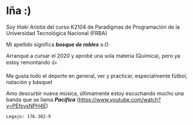 # Iña :)

Soy _Iñaki Aristia_ del curso K2104 de Paradigmas de Programación de la Universidad Tecnológica Nacional (FRBA)

Mi apellido significa  ***bosque de robles*** o.O

Arranqué a cursar el 2020 y aprobé una sola materia (Química), pero ya estoy remontando 👍

Me gusta todo el deporte en general, ver y practicar, especialmente fútbol, natación y básquet

Amo descurbir nueva música, últimamente estoy escuchando mucho una banda que se llama ***Pacífica*** (https://www.youtube.com/watch?v=PEfsyxNPH4E)

```
Legajo: 176.382-9
